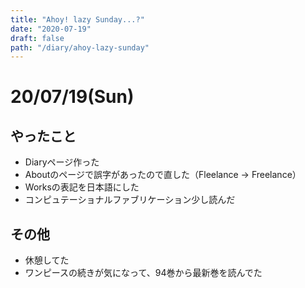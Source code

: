 ```yaml
---
title: "Ahoy! lazy Sunday...?"
date: "2020-07-19"
draft: false
path: "/diary/ahoy-lazy-sunday"
---
```


# 20/07/19(Sun)

## やったこと

+ Diaryページ作った
+ Aboutのページで誤字があったので直した（Fleelance -> Freelance）
+ Worksの表記を日本語にした
+ コンピュテーショナルファブリケーション少し読んだ

## その他

+ 休憩してた
+ ワンピースの続きが気になって、94巻から最新巻を読んでた


